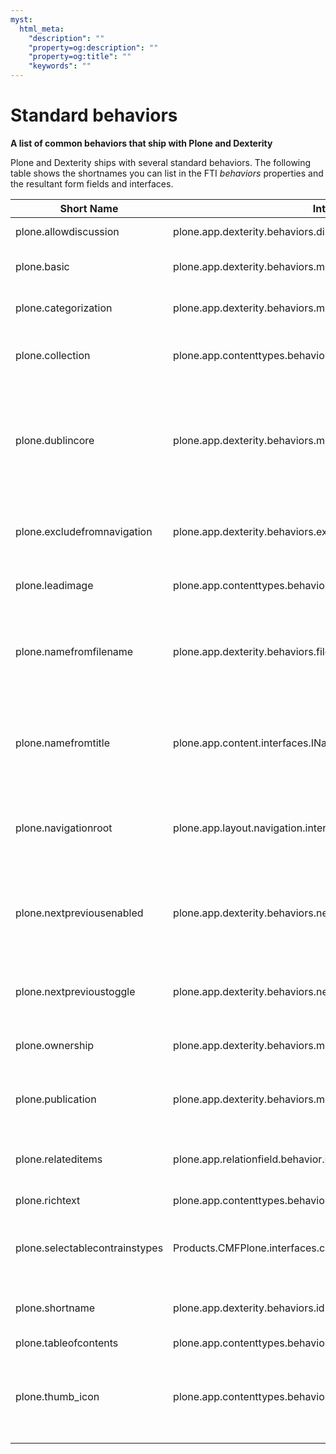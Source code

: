 ```yaml
---
myst:
  html_meta:
    "description": ""
    "property=og:description": ""
    "property=og:title": ""
    "keywords": ""
---
```


# Standard behaviors

**A list of common behaviors that ship with Plone and Dexterity**

Plone and Dexterity ships with several standard behaviors.
The following table shows the shortnames you can list in the FTI *behaviors* properties and the resultant form fields and interfaces.

| Short Name                     | Interface                                                         | Description                                                                                                                                               |
| ------------------------------ | ----------------------------------------------------------------- | --------------------------------------------------------------------------------------------------------------------------------------------------------- |
| plone.allowdiscussion          | plone.app.dexterity.behaviors.discussion.IAllowDiscussion         | Allow discussion on this item.                                                                                                                            |
| plone.basic                    | plone.app.dexterity.behaviors.metadata.IBasic                     | Basic metadata: Adds *title* and *description* fields.                                                                                                    |
| plone.categorization           | plone.app.dexterity.behaviors.metadata.ICategorization            | Categorization: Adds *keywords* and *language* fields.                                                                                                    |
| plone.collection               | plone.app.contenttypes.behaviors.collection.Collection            | Collection behavior with *querystring* and other related fields.                                                                                          |
| plone.dublincore               | plone.app.dexterity.behaviors.metadata.IDublinCore                | Dublin Core metadata: Adds standard metadata fields. Shortcut for (and same as) plone.basic + plone.categorization + plone.publication + plone.ownership) |
| plone.excludefromnavigation    | plone.app.dexterity.behaviors.exclfromnav.IExcludeFromNavigation  | Exclude From navigation: Allow items to be excluded from navigation                                                                                       |
| plone.leadimage                | plone.app.contenttypes.behaviors.leadimage.ILeadImage             | Adds a *LeadImage* field like used for News item.                                                                                                         |
| plone.namefromfilename         | plone.app.dexterity.behaviors.filename.INameFromFileName          | Name from file name: Automatically generate short URL name for content based on its primary field file name Not a form field provider.                    |
| plone.namefromtitle            | plone.app.content.interfaces.INameFromTitle                       | Name from title: Automatically generate short URL name for content based on its initial title. Not a form field provider.                                 |
| plone.navigationroot           | plone.app.layout.navigation.interfaces.INavigationRoot            | Navigation root: Make all items of this type a navigation root. Not a form field provider.                                                                |
| plone.nextpreviousenabled      | plone.app.dexterity.behaviors.nextprevious.INextPreviousEnabled   | Next previous navigation: Enable next previous navigation for all items of this type. Not a form field provider.                                          |
| plone.nextprevioustoggle       | plone.app.dexterity.behaviors.nextprevious.INextPreviousToggle    | Next previous navigation toggle: Allow items to have next previous navigation enabled.                                                                    |
| plone.ownership                | plone.app.dexterity.behaviors.metadata.IOwnership                 | Ownership: Adds creator, contributor, and rights fields.                                                                                                  |
| plone.publication              | plone.app.dexterity.behaviors.metadata.IPublication               | Date range for publication: Adds effective date and expiration date fields.                                                                               |
| plone.relateditems             | plone.app.relationfield.behavior.IRelatedItems                    | Adds the *Related items* field to the *Categorization* fieldset.                                                                                          |
| plone.richtext                 | plone.app.contenttypes.behaviors.richtext.IRichText               | Rich text field with a WYSIWIG editor.                                                                                                                    |
| plone.selectablecontrainstypes | Products.CMFPlone.interfaces.constrains.ISelectableConstrainTypes | Folder Addable Constrains: Restrict the content types that can be added to folderish content                                                              |
| plone.shortname                | plone.app.dexterity.behaviors.id.IShortName                       | Short name: Gives the ability to rename an item from its edit form.                                                                                       |
| plone.tableofcontents          | plone.app.contenttypes.behaviors.tableofcontents.ITableOfContents | Table of contents.                                                                                                                                        |
| plone.thumb_icon               | plone.app.contenttypes.behaviors.thumb_icon.IThumbIconHandling    | Adds options to suppress thumbs(preview images) and/or icons and to override thumb size in listings or tables.                                            |
